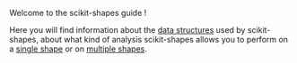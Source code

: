 Welcome to the scikit-shapes guide !

Here you will find information about the [data structures](1_data_structures/) used by scikit-shapes, about what kind of analysis scikit-shapes allows you to perform on a [single shape](2_single_shape/) or on [multiple shapes](3_multiple_shapes/).
